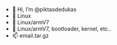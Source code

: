 - 👋 Hi, I’m @piktasdedukas
- 👀 Linux
- 🌱 Linux/armV7
- 💞️ Linux/armV7, bootloader, kernel, etc..
- 📫 email.tar.gz

<!---
piktasdedukas/piktasdedukas is a ✨ special ✨ repository because its `README.md` (this file) appears on your GitHub profile.
You can click the Preview link to take a look at your changes.
--->
